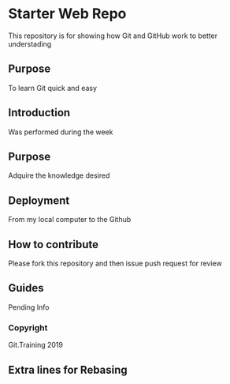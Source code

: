 # Starter Web Repo

This repository is for showing how Git and GitHub work to better understading

## Purpose

To learn Git quick and easy

## Introduction

Was performed during the week

## Purpose

Adquire the knowledge desired

## Deployment

From my local computer to the Github

## How to contribute

Please fork this repository and then issue push request for review

## Guides

Pending Info

### Copyright

Git.Training 2019

## Extra lines for Rebasing